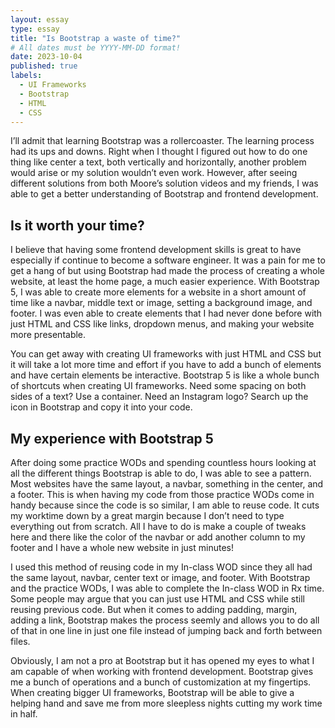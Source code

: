 ```yaml
---
layout: essay
type: essay
title: "Is Bootstrap a waste of time?"
# All dates must be YYYY-MM-DD format!
date: 2023-10-04
published: true
labels:
  - UI Frameworks
  - Bootstrap
  - HTML
  - CSS
---
```


I’ll admit that learning Bootstrap was a rollercoaster. The learning process had its ups and downs. Right when I thought I figured out how to do one thing like center a text, both vertically and horizontally, another problem would arise or my solution wouldn’t even work. However, after seeing different solutions from both Moore’s solution videos and my friends, I was able to get a better understanding of Bootstrap and frontend development. 

## Is it worth your time?

I believe that having some frontend development skills is great to have especially if continue to become a software engineer. It was a pain for me to get a hang of but using Bootstrap had made the process of creating a whole website, at least the home page, a much easier experience. With Bootstrap 5, I was able to create more elements for a website in a short amount of time like a navbar, middle text or image, setting a background image, and footer. I was even able to create elements that I had never done before with just HTML and CSS like links, dropdown menus, and making your website more presentable. 

You can get away with creating UI frameworks with just HTML and CSS but it will take a lot more time and effort if you have to add a bunch of elements and have certain elements be interactive. Bootstrap 5 is like a whole bunch of shortcuts when creating UI frameworks. Need some spacing on both sides of a text? Use a container. Need an Instagram logo? Search up the icon in Bootstrap and copy it into your code. 

## My experience with Bootstrap 5

After doing some practice WODs and spending countless hours looking at all the different things Bootstrap is able to do, I was able to see a pattern. Most websites have the same layout, a navbar, something in the center, and a footer. This is when having my code from those practice WODs come in handy because since the code is so similar, I am able to reuse code. It cuts my worktime down by a great margin because I don’t need to type everything out from scratch. All I have to do is make a couple of tweaks here and there like the color of the navbar or add another column to my footer and I have a whole new website in just minutes! 

I used this method of reusing code in my In-class WOD since they all had the same layout, navbar, center text or image, and footer. With Bootstrap and the practice WODs, I was able to complete the In-class WOD in Rx time. Some people may argue that you can just use HTML and CSS while still reusing previous code. But when it comes to adding padding, margin, adding a link, Bootstrap makes the process seemly and allows you to do all of that in one line in just one file instead of jumping back and forth between files.

Obviously, I am not a pro at Bootstrap but it has opened my eyes to what I am capable of when working with frontend development. Bootstrap gives me a bunch of operations and a bunch of customization at my fingertips. When creating bigger UI frameworks, Bootstrap will be able to give a helping hand and save me from more sleepless nights cutting my work time in half.
